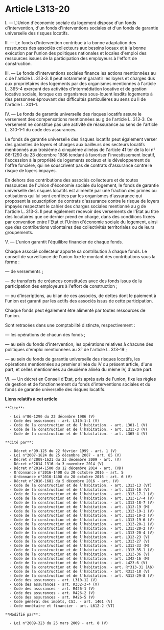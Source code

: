 # Article L313-20

I. ― L'Union d'économie sociale du logement dispose d'un fonds d'intervention, d'un fonds d'interventions sociales et d'un
fonds de garantie universelle des risques locatifs. 

II. ― Le fonds d'intervention contribue à la bonne adaptation des ressources des associés collecteurs aux besoins locaux et à
la bonne exécution par l'union des politiques nationales et locales d'emploi des ressources issues de la participation des
employeurs à l'effort de construction. 

III. ― Le fonds d'interventions sociales finance les actions mentionnées au c de l'article L. 313-3. Il peut notamment
garantir les loyers et charges dus aux propriétaires des logements par des organismes mentionnés à l'article L. 365-4
exerçant des activités d'intermédiation locative et de gestion locative sociale, lorsque ces organismes sous-louent lesdits
logements à des personnes éprouvant des difficultés particulières au sens du II de l'article L. 301-1. 

IV. ― Le fonds de garantie universelle des risques locatifs assure le versement des compensations mentionnées au g de
l'article L. 313-3. Ce versement ne constitue pas une activité de réassurance au sens de l'article L. 310-1-1 du code des
assurances. 

Le fonds de garantie universelle des risques locatifs peut également verser des garanties de loyers et charges aux bailleurs
des secteurs locatifs mentionnés aux troisième à cinquième alinéas de l'article 41 ter de la loi n° 86-1290 du 23 décembre
1986 tendant à favoriser l'investissement locatif, l'accession à la propriété de logements sociaux et le développement de
l'offre foncière, qui ne souscrivent pas de contrats d'assurance contre le risque de loyers impayés. 

En dehors des contributions des associés collecteurs et de toutes ressources de l'Union d'économie sociale du logement, le
fonds de garantie universelle des risques locatifs est alimenté par une fraction des primes ou cotisations qui lui sont
confiées par les organismes d'assurance qui proposent la souscription de contrats d'assurance contre le risque de loyers
impayés respectant le cahier des charges sociales mentionné au g de l'article L. 313-3. Il peut également recevoir des
versements de l'Etat au titre des locataires que ce dernier prend en charge, dans des conditions fixées par convention entre
l'Etat et l'Union d'économie sociale du logement, ainsi que des contributions volontaires des collectivités territoriales ou
de leurs groupements. 

V. ― L'union garantit l'équilibre financier de chaque fonds. 

Chaque associé collecteur apporte sa contribution à chaque fonds. Le conseil de surveillance de l'union fixe le montant des
contributions sous la forme : 

― de versements ; 

― de transferts de créances constituées avec des fonds issus de la participation des employeurs à l'effort de construction ; 

― ou d'inscriptions, au bilan de ces associés, de dettes dont le paiement à l'union est garanti par les actifs des associés
issus de cette participation. 

Chaque fonds peut également être alimenté par toutes ressources de l'union. 

Sont retracées dans une comptabilité distincte, respectivement : 

― les opérations de chacun des fonds ; 

― au sein du fonds d'intervention, les opérations relatives à chacune des politiques d'emploi mentionnées au 3° de l'article
L. 313-19 ; 

― au sein du fonds de garantie universelle des risques locatifs, les opérations mentionnées au premier alinéa du IV du
présent article, d'une part, et celles mentionnées au deuxième alinéa du même IV, d'autre part. 

VI. ― Un décret en Conseil d'Etat, pris après avis de l'union, fixe les règles de gestion et de fonctionnement du fonds
d'interventions sociales et du fonds de garantie universelle des risques locatifs.

**Liens relatifs à cet article**

	**Cite**:

	  - Loi n°86-1290 du 23 décembre 1986 (V)
	  - Code des assurances - art. L310-1-1 (V)
	  - Code de la construction et de l'habitation. - art. L301-1 (V)
	  - Code de la construction et de l'habitation. - art. L313-3 (V)
	  - Code de la construction et de l'habitation. - art. L365-4 (V)

	**Cité par**:

	  - Décret n°99-125 du 22 février 1999 - art. 1 (V)
	  - Loi n°2007-1824 du 25 décembre 2007 - art. 85 (V)
	  - Décret n°2009-1621 du 23 décembre 2009 - art. (V)
	  - Décret n°2014-1316 du 3 novembre 2014 (V)
	  - Décret n°2014-1500 du 12 décembre 2014 - art. (VD)
	  - Ordonnance n°2016-1408 du 20 octobre 2016 - art. 5
	  - Ordonnance n°2016-1408 du 20 octobre 2016 - art. 6 (V)
	  - Décret n°2016-1681 du 5 décembre 2016 - art. (V)
	  - Code de la construction et de l'habitation. - art. L313-13 (VT)
	  - Code de la construction et de l'habitation. - art. L313-16 (V)
	  - Code de la construction et de l'habitation. - art. L313-17-1 (V)
	  - Code de la construction et de l'habitation. - art. L313-17-4 (V)
	  - Code de la construction et de l'habitation. - art. L313-18-7 (V)
	  - Code de la construction et de l'habitation. - art. L313-19 (M)
	  - Code de la construction et de l'habitation. - art. L313-19-1 (V)
	  - Code de la construction et de l'habitation. - art. L313-19-3 (V)
	  - Code de la construction et de l'habitation. - art. L313-19-6 (V)
	  - Code de la construction et de l'habitation. - art. L313-20-1 (V)
	  - Code de la construction et de l'habitation. - art. L313-20-2 (V)
	  - Code de la construction et de l'habitation. - art. L313-20-4 (V)
	  - Code de la construction et de l'habitation. - art. L313-23 (V)
	  - Code de la construction et de l'habitation. - art. L313-27 (V)
	  - Code de la construction et de l'habitation. - art. L313-33 (M)
	  - Code de la construction et de l'habitation. - art. L313-35-1 (V)
	  - Code de la construction et de l'habitation. - art. L313-36 (V)
	  - Code de la construction et de l'habitation. - art. L342-16 (M)
	  - Code de la construction et de l'habitation. - art. L423-6 (V)
	  - Code de la construction et de l'habitation. - art. R*313-31 (Ab)
	  - Code de la construction et de l'habitation. - art. R313-18 (V)
	  - Code de la construction et de l'habitation. - art. R313-29-8 (V)
	  - Code des assurances - art. L310-12 (V)
	  - Code des assurances - art. R332-3-4 (V)
	  - Code des assurances - art. R426-1 (V)
	  - Code des assurances - art. R426-2 (V)
	  - Code des assurances - art. R426-5 (V)
	  - Code général des impôts, CGI. - art. 1461 (V)
	  - Code monétaire et financier - art. L612-2 (VT)

	**Modifié par**:

	  - Loi n°2009-323 du 25 mars 2009 - art. 8 (V)
